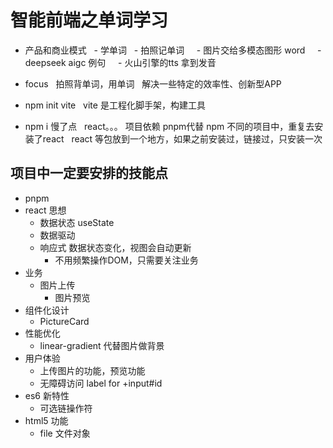 # 智能前端之单词学习
- 产品和商业模式
  - 学单词
  - 拍照记单词
    - 图片交给多模态图形 word
    - deepseek aigc 例句 
    - 火山引擎的tts 拿到发音
- focus
  拍照背单词，用单词 
  解决一些特定的效率性、创新型APP 

- npm init vite
  vite 是工程化脚手架，构建工具
- npm i 慢了点
  react。。。  项目依赖
  pnpm代替 npm
  不同的项目中，重复去安装了react
  react 等包放到一个地方，如果之前安装过，链接过，只安装一次

## 项目中一定要安排的技能点
- pnpm
- react 思想
  - 数据状态 useState
  - 数据驱动
  - 响应式 数据状态变化，视图会自动更新
    - 不用频繁操作DOM，只需要关注业务
- 业务
  - 图片上传
    - 图片预览
- 组件化设计
  - PictureCard
- 性能优化
  - linear-gradient 代替图片做背景
- 用户体验
  - 上传图片的功能，预览功能
  - 无障碍访问
    label for +input#id
- es6 新特性
  - 可选链操作符
- html5 功能
  - file 文件对象 